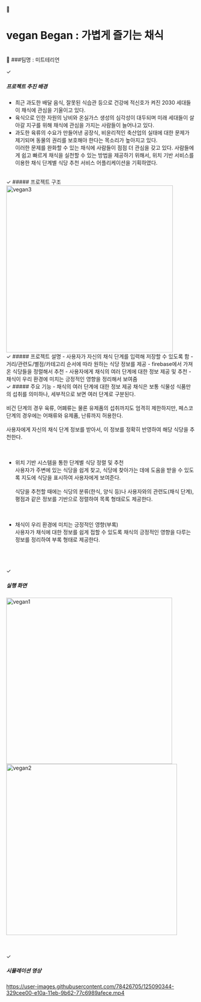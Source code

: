 &#128155;
# vegan Began : 가볍게 즐기는 채식  
<br>
&#128155; 
###팀명 : 미트테리언  
<br>  
  
&#10003;
##### 프로젝트 추진 배경    
- 최근 과도한 배달 음식, 잘못된 식습관 등으로 건강에 적신호가 켜진 2030 세대들이 채식에 관심을 기울이고 있다.  
- 육식으로 인한 자원의 낭비와 온실가스 생성의 심각성이 대두되며 미래 세대들이 살아갈 지구를 위해 채식에 관심을 가지는 사람들이 늘어나고 있다.  
- 과도한 육류의 수요가 만들어낸 공장식, 비윤리적인 축산업의 실태에 대한 문제가 제기되며 동물의 권리를 보호해야 한다는 목소리가 높아지고 있다.  
 이러한 문제를 완화할 수 있는 채식에 사람들이 점점 더 관심을 갖고 있다. 사람들에게 쉽고 빠르게 채식을 실천할 수 있는 방법을 제공하기 위해서, 위치 기반 서비스를 이용한 채식 단계별 식당 추천 서비스 어플리케이션을 기획하였다.<br>
<br>  
&#10003; 
##### 프로젝트 구조     
<img width="444" alt="vegan3" src="https://user-images.githubusercontent.com/78426705/125089318-42680280-e109-11eb-8ebf-6ddf58945140.PNG">  
<br>
&#10003; 
##### 프로젝트 설명      
- 사용자가 자신의 채식 단계를 입력해 저장할 수 있도록 함  
- 거리/관련도/별점/카테고리 순서에 따라 원하는 식당 정보를 제공  
- firebase에서 가져온 식당들을 정렬해서 추천  
- 사용자에게 채식의 여러 단계에 대한 정보 제공 및 추천  
- 채식이 우리 환경에 미치는 긍정적인 영향을 정리해서 보여줌  
<br>
&#10003;
##### 주요 기능      
- 채식의 여러 단계에 대한 정보 제공  
채식은 보통 식물성 식품만의 섭취를 의미하나, 세부적으로 보면 여러 단계로 구분된다.<br><br>
비건 단계의 경우 육류, 어폐류는 물론 유제품의 섭취까지도 엄격히 제한하지만, 페스코 단계의 경우에는 어패류와 유제품, 난류까지 허용한다.<br><br>
사용자에게 자신의 채식 단계 정보를 받아서, 이 정보를 정확히 반영하여 해당 식당을 추천한다.<br><br><br>
 
- 위치 기반 시스템을 통한 단계별 식당 정렬 및 추천  
사용자가 주변에 있는 식당을 쉽게 찾고, 식당에 찾아가는 데에 도움을 받을 수 있도록 지도에 식당을 표시하여 사용자에게 보여준다.<br><br>
식당을 추천할 때에는 식당의 분류(한식, 양식 등)나 사용자와의 관련도(채식 단계), 평점과 같은 정보를 기반으로 정렬하여 목록 형태로도 제공한다.<br><br><br> 
  
- 채식이 우리 환경에 미치는 긍정적인 영향(부록)  
사용자가 채식에 대한 정보를 쉽게 접할 수 있도록 채식의 긍정적인 영향을 다루는 정보를 정리하여 부록 형태로 제공한다.  
<br><br><br>

&#10003; 
##### 실행 화면   <br>
<img width="442" alt="vegan1" src="https://user-images.githubusercontent.com/78426705/125088294-3e87b080-e108-11eb-8f91-3d5fb21d7072.PNG">  
<img width="455" alt="vegan2" src="https://user-images.githubusercontent.com/78426705/125088298-3fb8dd80-e108-11eb-900a-d6f9e002de7e.PNG">
<br><br><br>

&#10003; 
##### 시뮬레이션 영상  <br>
https://user-images.githubusercontent.com/78426705/125090344-329cee00-e10a-11eb-9b62-77c6989afece.mp4
